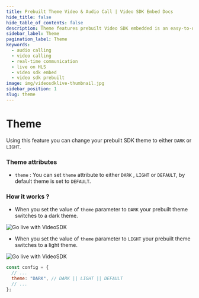 ```yaml
---
title: Prebuilt Theme Video & Audio Call | Video SDK Embed Docs
hide_title: false
hide_table_of_contents: false
description: Theme features prebuilt Video SDK embedded is an easy-to-use video calling API. Video SDK Prebuilt makes it easy for developers to add video calls 10 in minutes to any website or app.
sidebar_label: Theme
pagination_label: Theme
keywords:
  - audio calling
  - video calling
  - real-time communication
  - live on HLS
  - video sdk embed
  - video sdk prebuilt
image: img/videosdklive-thumbnail.jpg
sidebar_position: 1
slug: theme
---
```


# Theme

Using this feature you can change your prebuilt SDK theme to either `DARK` or `LIGHT`.

### Theme attributes

- `theme` : You can set `theme` attribute to either `DARK` , `LIGHT` or `DEFAULT`, by default theme is set to `DEFAULT`.

### How it works ?

- When you set the value of `theme` parameter to `DARK` your prebuilt theme switches to a dark theme.

![Go live with VideoSDK](/img/prebuilt/dark-theme.jpg)

- When you set the value of `theme` parameter to `LIGHT` your prebuilt theme switches to a light theme.

![Go live with VideoSDK](/img/prebuilt/light-theme.jpg)

```js title="index.html"
const config = {
  // ...
  theme: "DARK", // DARK || LIGHT || DEFAULT
  // ...
};
```
